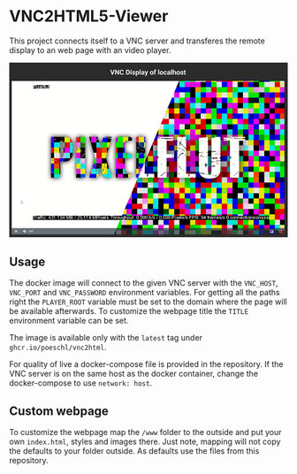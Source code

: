 # VNC2HTML5-Viewer

This project connects itself to a VNC server and transferes the remote display to an web page with an video player.

![Default page when running on localhost](docs/display.png)

## Usage

The docker image will connect to the given VNC server with the `VNC_HOST`, `VNC_PORT` and `VNC_PASSWORD` environment variables.
For getting all the paths right the `PLAYER_ROOT` variable must be set to the domain where the page will be available afterwards.
To customize the webpage title the `TITLE` environment variable can be set.

The image is available only with the `latest` tag under `ghcr.io/poeschl/vnc2html`. 

For quality of live a docker-compose file is provided in the repository.
If the VNC server is on the same host as the docker container, change the docker-compose to use `network: host`.

## Custom webpage

To customize the webpage map the `/www` folder to the outside and put your own `index.html`, styles and images there.
Just note, mapping will not copy the defaults to your folder outside. As defaults use the files from this repository.
